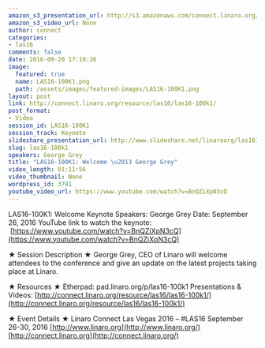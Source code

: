 ```yaml
---
amazon_s3_presentation_url: http://s3.amazonaws.com/connect.linaro.org/las16/Presentations/Monday/LAS16-100K1%20-%20Keynote%20George%20Grey.pdf
amazon_s3_video_url: None
author: connect
categories:
- las16
comments: false
date: 2016-09-20 17:10:26
image:
  featured: true
  name: LAS16-100K1.png
  path: /assets/images/featured-images/LAS16-100K1.png
layout: post
link: http://connect.linaro.org/resource/las16/las16-100k1/
post_format:
- Video
session_id: LAS16-100K1
session_track: Keynote
slideshare_presentation_url: http://www.slideshare.net/linaroorg/las16100k1-welcome-keynote
slug: las16-100k1
speakers: George Grey
title: "LAS16-100K1: Welcome \u2013 George Grey"
video_length: 01:11:56
video_thumbnail: None
wordpress_id: 3791
youtube_video_url: https://www.youtube.com/watch?v=BnQZiXpN3cQ
---
```


LAS16-100K1: Welcome Keynote
Speakers: George Grey
Date: September 26, 2016
YouTube link to watch the keynote:  [https://www.youtube.com/watch?v=BnQZiXpN3cQ](https://www.youtube.com/watch?v=BnQZiXpN3cQ)

★ Session Description ★
George Grey, CEO of Linaro will welcome attendees to the conference and give an update on the latest projects taking place at Linaro.

★ Resources ★
Etherpad: pad.linaro.org/p/las16-100k1
Presentations & Videos: [http://connect.linaro.org/resource/las16/las16-100k1/](http://connect.linaro.org/resource/las16/las16-100k1/)

★ Event Details ★
Linaro Connect Las Vegas 2016 – #LAS16
September 26-30, 2016
[http://www.linaro.org](http://www.linaro.org/)
[http://connect.linaro.org](http://connect.linaro.org/)